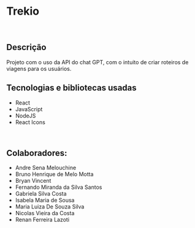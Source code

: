 # Trekio
<br>

## Descrição
Projeto com o uso da API do chat GPT, com o intuito de criar roteiros de viagens para os usuários.

## Tecnologias e bibliotecas usadas
- React
- JavaScript
- NodeJS
- React Icons

<br>

## Colaboradores:
- Andre Sena Melouchine 
- Bruno Henrique de Melo Motta 
- Bryan Vincent 
- Fernando Miranda da Silva Santos 
- Gabriela Silva Costa
- Isabela Maria de Sousa
- Maria Luiza De Souza Silva 
- Nicolas Vieira da Costa
- Renan Ferreira Lazoti
